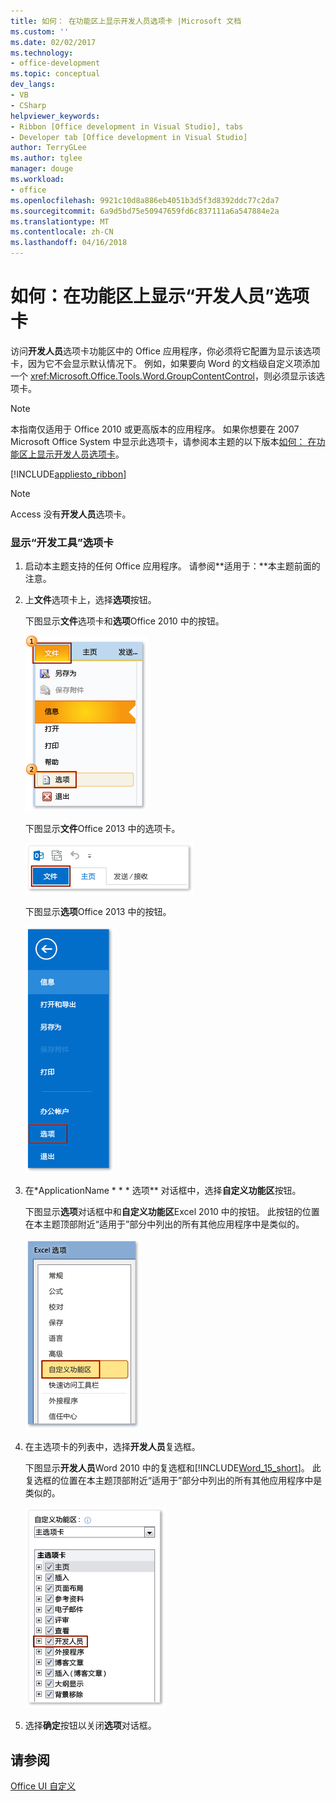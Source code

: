 ```yaml
---
title: 如何： 在功能区上显示开发人员选项卡 |Microsoft 文档
ms.custom: ''
ms.date: 02/02/2017
ms.technology:
- office-development
ms.topic: conceptual
dev_langs:
- VB
- CSharp
helpviewer_keywords:
- Ribbon [Office development in Visual Studio], tabs
- Developer tab [Office development in Visual Studio]
author: TerryGLee
ms.author: tglee
manager: douge
ms.workload:
- office
ms.openlocfilehash: 9921c10d8a886eb4051b3d5f3d8392ddc77c2da7
ms.sourcegitcommit: 6a9d5bd75e50947659fd6c837111a6a547884e2a
ms.translationtype: MT
ms.contentlocale: zh-CN
ms.lasthandoff: 04/16/2018
---
```

# <a name="how-to-show-the-developer-tab-on-the-ribbon"></a>如何：在功能区上显示“开发人员”选项卡
  访问**开发人员**选项卡功能区中的 Office 应用程序，你必须将它配置为显示该选项卡，因为它不会显示默认情况下。 例如，如果要向 Word 的文档级自定义项添加一个 <xref:Microsoft.Office.Tools.Word.GroupContentControl>，则必须显示该选项卡。  
  
> [!NOTE]  
>  本指南仅适用于 Office 2010 或更高版本的应用程序。 如果你想要在 2007 Microsoft Office System 中显示此选项卡，请参阅本主题的以下版本[如何： 在功能区上显示开发人员选项卡](http://msdn.microsoft.com/library/bb608625(v=vs.90).aspx)。  
  
 [!INCLUDE[appliesto_ribbon](../vsto/includes/appliesto-ribbon-md.md)]  
  
> [!NOTE]  
>  Access 没有**开发人员**选项卡。  
  
### <a name="to-show-the-developer-tab"></a>显示“开发工具”选项卡  
  
1.  启动本主题支持的任何 Office 应用程序。 请参阅**适用于：**本主题前面的注意。  
  
2.  上**文件**选项卡上，选择**选项**按钮。  
  
     下图显示**文件**选项卡和**选项**Office 2010 中的按钮。  
  
     ![选择文件，Outlook 2010 中的选项](../vsto/media/vsto-office-file-tab.png "Outlook 2010 中选择文件，选项")  
  
     下图显示**文件**Office 2013 中的选项卡。  
  
     ![Outlook 2013 中的文件选项卡](../vsto/media/vsto-office2013-filetab.png "Outlook 2013 中的文件选项卡")  
  
     下图显示**选项**Office 2013 中的按钮。  
  
     ![Outlook 2013 Preview 中的选项按钮](../vsto/media/vsto-office2013-optionsbutton.png "Outlook 2013 Preview 中的选项按钮")  
  
3.  在*ApplicationName * * * 选项** 对话框中，选择**自定义功能区**按钮。  
  
     下图显示**选项**对话框中和**自定义功能区**Excel 2010 中的按钮。 此按钮的位置在本主题顶部附近“适用于”部分中列出的所有其他应用程序中是类似的。  
  
     ![自定义功能区按钮](../vsto/media/vsto-office2010-customizeribbonbutton.png "在自定义功能区按钮")  
  
4.  在主选项卡的列表中，选择**开发人员**复选框。  
  
     下图显示**开发人员**Word 2010 中的复选框和[!INCLUDE[Word_15_short](../vsto/includes/word-15-short-md.md)]。 此复选框的位置在本主题顶部附近“适用于”部分中列出的所有其他应用程序中是类似的。  
  
     ![Word 选项对话框中的开发人员复选框](../vsto/media/vsto-office2010-developercheckbox.png "Word 选项对话框中的开发人员复选框")  
  
5.  选择**确定**按钮以关闭**选项**对话框。  
  
## <a name="see-also"></a>请参阅  
 [Office UI 自定义](../vsto/office-ui-customization.md)  
  
  